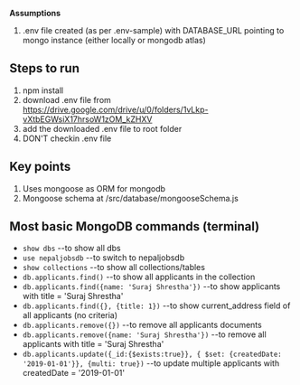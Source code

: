 
**Assumptions**
1. .env file created (as per .env-sample) with DATABASE_URL pointing to mongo instance (either locally or mongodb atlas)


## Steps to run
1. npm install
2. download .env file from https://drive.google.com/drive/u/0/folders/1vLkp-vXtbEGWsiX17hrsoW1zOM_kZHXV
3. add the downloaded .env file to root folder
4. DON'T checkin .env file


##  Key points

1. Uses mongoose as ORM for mongodb
2. Mongoose schema at /src/database/mongooseSchema.js


##  Most basic MongoDB commands (terminal)

* `show dbs`  --to show all dbs
* `use nepaljobsdb`  --to switch to nepaljobsdb
* `show collections`  --to show all collections/tables
* `db.applicants.find()` --to show all applicants in the collection
* `db.applicants.find({name: 'Suraj Shrestha'})` --to show applicants with title = 'Suraj Shrestha'
* `db.applicants.find({}, {title: 1})` --to show current_address field of all applicants (no criteria)
* `db.applicants.remove({})` --to remove all applicants documents
* `db.applicants.remove({name: 'Suraj Shrestha'})` --to remove all applicants with title = 'Suraj Shrestha'
* `db.applicants.update({_id:{$exists:true}}, { $set: {createdDate: '2019-01-01'}}, {multi: true})` --to update multiple applicants with createdDate = '2019-01-01'
